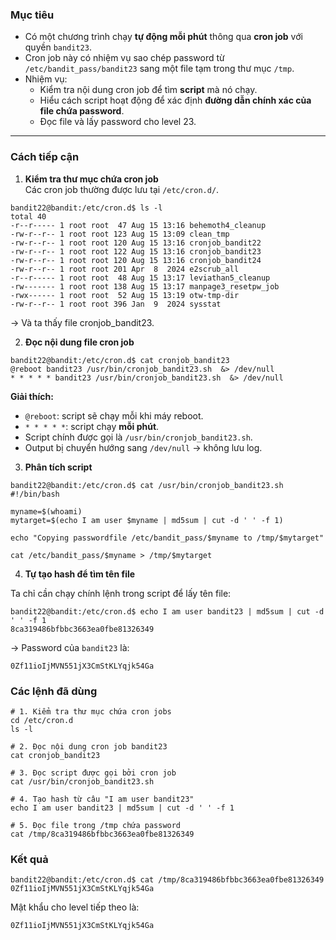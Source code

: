 ### **Mục tiêu**

- Có một chương trình chạy **tự động mỗi phút** thông qua **cron job** với quyền `bandit23`.
- Cron job này có nhiệm vụ sao chép password từ `/etc/bandit_pass/bandit23` sang một file tạm trong thư mục `/tmp`.
- Nhiệm vụ:
    - Kiểm tra nội dung cron job để tìm **script** mà nó chạy.
    - Hiểu cách script hoạt động để xác định **đường dẫn chính xác của file chứa password**.
    - Đọc file và lấy password cho level 23.

---

### **Cách tiếp cận**

1. **Kiểm tra thư mục chứa cron job**  
	Các cron job thường được lưu tại `/etc/cron.d/`.

```
bandit22@bandit:/etc/cron.d$ ls -l
total 40
-r--r----- 1 root root  47 Aug 15 13:16 behemoth4_cleanup
-rw-r--r-- 1 root root 123 Aug 15 13:09 clean_tmp
-rw-r--r-- 1 root root 120 Aug 15 13:16 cronjob_bandit22
-rw-r--r-- 1 root root 122 Aug 15 13:16 cronjob_bandit23
-rw-r--r-- 1 root root 120 Aug 15 13:16 cronjob_bandit24
-rw-r--r-- 1 root root 201 Apr  8  2024 e2scrub_all
-r--r----- 1 root root  48 Aug 15 13:17 leviathan5_cleanup
-rw------- 1 root root 138 Aug 15 13:17 manpage3_resetpw_job
-rwx------ 1 root root  52 Aug 15 13:19 otw-tmp-dir
-rw-r--r-- 1 root root 396 Jan  9  2024 sysstat
```

-> Và ta thấy file cronjob_bandit23.

2. **Đọc nội dung file cron job**

```
bandit22@bandit:/etc/cron.d$ cat cronjob_bandit23
@reboot bandit23 /usr/bin/cronjob_bandit23.sh  &> /dev/null
* * * * * bandit23 /usr/bin/cronjob_bandit23.sh  &> /dev/null
```

**Giải thích:**

- `@reboot`: script sẽ chạy mỗi khi máy reboot.
- `* * * * *`: script chạy **mỗi phút**.
- Script chính được gọi là `/usr/bin/cronjob_bandit23.sh`.
- Output bị chuyển hướng sang `/dev/null` → không lưu log.

3. **Phân tích script**

```
bandit22@bandit:/etc/cron.d$ cat /usr/bin/cronjob_bandit23.sh
#!/bin/bash

myname=$(whoami)
mytarget=$(echo I am user $myname | md5sum | cut -d ' ' -f 1)

echo "Copying passwordfile /etc/bandit_pass/$myname to /tmp/$mytarget"

cat /etc/bandit_pass/$myname > /tmp/$mytarget
```

4. **Tự tạo hash để tìm tên file**

Ta chỉ cần chạy chính lệnh trong script để lấy tên file:

```
bandit22@bandit:/etc/cron.d$ echo I am user bandit23 | md5sum | cut -d ' ' -f 1
8ca319486bfbbc3663ea0fbe81326349
```

→ Password của `bandit23` là:

`0Zf11ioIjMVN551jX3CmStKLYqjk54Ga`

### **Các lệnh đã dùng**

```
# 1. Kiểm tra thư mục chứa cron jobs
cd /etc/cron.d
ls -l

# 2. Đọc nội dung cron job bandit23
cat cronjob_bandit23

# 3. Đọc script được gọi bởi cron job
cat /usr/bin/cronjob_bandit23.sh

# 4. Tạo hash từ câu "I am user bandit23"
echo I am user bandit23 | md5sum | cut -d ' ' -f 1

# 5. Đọc file trong /tmp chứa password
cat /tmp/8ca319486bfbbc3663ea0fbe81326349
```

### **Kết quả**

```
bandit22@bandit:/etc/cron.d$ cat /tmp/8ca319486bfbbc3663ea0fbe81326349
0Zf11ioIjMVN551jX3CmStKLYqjk54Ga
```

Mật khẩu cho level tiếp theo là:

`0Zf11ioIjMVN551jX3CmStKLYqjk54Ga`
